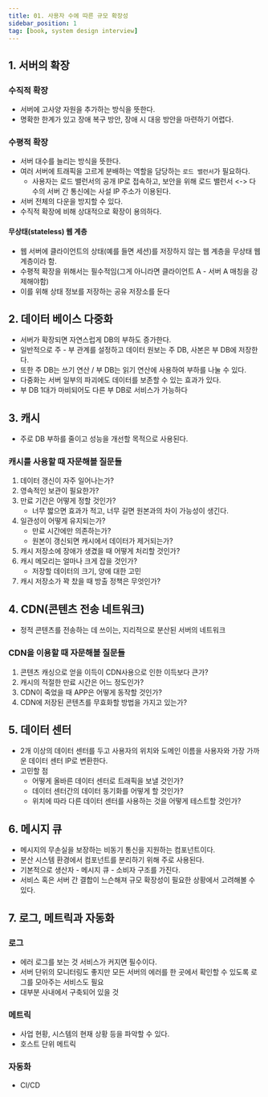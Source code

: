 ```yaml
---
title: 01. 사용자 수에 따른 규모 확장성
sidebar_position: 1
tag: [book, system design interview]
---
```

## 1. 서버의 확장
### 수직적 확장
- 서버에 고사양 자원을 추가하는 방식을 뜻한다.
- 명확한 한계가 있고 장애 복구 방안, 장애 시 대응 방안을 마련하기 어렵다.
### 수평적 확장
- 서버 대수를 늘리는 방식을 뜻한다.
- 여러 서버에 트래픽을 고르게 분배하는 역할을 담당하는 `로드 밸런서`가 필요하다.
  - 사용자는 로드 밸런서의 공개 IP로 접속하고, 보안을 위해 로드 밸런서 \<-> 다수의 서버 간 통신에는 사설 IP 주소가 이용된다.
- 서버 전체의 다운을 방지할 수 있다.
- 수직적 확장에 비해 상대적으로 확장이 용의하다.

#### 무상태(stateless) 웹 계층
- 웹 서버에 클라이언트의 상태(예를 들면 세션)를 저장하지 않는 웹 계층을 무상태 웹 계층이라 함.
- 수평적 확장을 위해서는 필수적임(그게 아니라면 클라이언트 A - 서버 A 매칭을 강제해야함)
- 이를 위해 상태 정보를 저장하는 공유 저장소를 둔다


## 2. 데이터 베이스 다중화
- 서버가 확장되면 자연스럽게 DB의 부하도 증가한다.
- 일반적으로 주 - 부 관계를 설정하고 데이터 원보는 주 DB, 사본은 부 DB에 저장한다.
- 또한 주 DB는 쓰기 연산 / 부 DB는 읽기 연산에 사용하여 부하를 나눌 수 있다.
- 다중화는 서버 일부의 파괴에도 데이터를 보존할 수 있는 효과가 있다.
- 부 DB 1대가 마비되어도 다른 부 DB로 서비스가 가능하다

## 3. 캐시
- 주로 DB 부하를 줄이고 성능을 개선할 목적으로 사용된다.

### 캐시를 사용할 때 자문해볼 질문들
1. 데이터 갱신이 자주 일어나는가?
2. 영속적인 보관이 필요한가?
3. 만료 기간은 어떻게 정할 것인가?
   - 너무 짧으면 효과가 적고, 너무 길면 원본과의 차이 가능성이 생긴다.
4. 일관성이 어떻게 유지되는가?
   - 만료 시간에만 의존하는가?
   - 원본이 갱신되면 캐시에서 데이터가 제거되는가?
5. 캐시 저장소에 장애가 생겼을 때 어떻게 처리할 것인가?
6. 캐시 메모리는 얼마나 크게 잡을 것인가?
   - 저장할 데이터의 크기, 양에 대한 고민
7. 캐시 저장소가 꽉 찼을 때 방출 정책은 무엇인가?

## 4. CDN(콘텐츠 전송 네트워크)
- 정적 콘텐츠를 전송하는 데 쓰이는, 지리적으로 분산된 서버의 네트워크

### CDN을 이용할 때 자문해볼 질문들
1. 콘텐츠 캐싱으로 얻을 이득이 CDN사용으로 인한 이득보다 큰가?
2. 캐시의 적절한 만료 시간은 어느 정도인가?
3. CDN이 죽었을 때 APP은 어떻게 동작할 것인가?
4. CDN에 저장된 콘텐츠를 무효화할 방법을 가지고 있는가?

## 5. 데이터 센터
- 2개 이상의 데이터 센터를 두고 사용자의 위치와 도메인 이름을 사용자와 가장 가까운 데이터 센터 IP로 변환한다.
- 고민할 점
  - 어떻게 올바른 데이터 센터로 트래픽을 보낼 것인가?
  - 데이터 센터간의 데이터 동기화를 어떻게 할 것인가?
  - 위치에 따라 다른 데이터 센터를 사용하는 것을 어떻게 테스트할 것인가?

## 6. 메시지 큐
- 메시지의 무손실을 보장하는 비동기 통신을 지원하는 컴포넌트이다.
- 분산 시스템 환경에서 컴포넌트를 분리하기 위해 주로 사용된다.
- 기본적으로 생산자 - 메시지 큐 - 소비자 구조를 가진다.
- 서비스 혹은 서버 간 결합이 느슨해져 규모 확장성이 필요한 상황에서 고려해볼 수 있다.

## 7. 로그, 메트릭과 자동화
### 로그
  - 에러 로그를 보는 것 서비스가 커지면 필수이다. 
  - 서버 단위의 모니터링도 좋지만 모든 서버의 에러를 한 곳에서 확인할 수 있도록 로그를 모아주는 서비스도 필요
  - 대부분 사내에서 구축되어 있을 것
### 메트릭
- 사업 현황, 시스템의 현재 상황 등을 파악할 수 있다.
- 호스트 단위 메트릭

### 자동화
- CI/CD